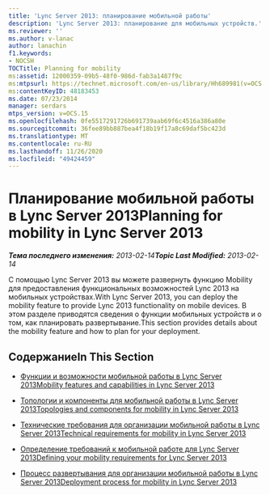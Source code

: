 ```yaml
---
title: 'Lync Server 2013: планирование мобильной работы'
description: 'Lync Server 2013: планирование для мобильных устройств.'
ms.reviewer: ''
ms.author: v-lanac
author: lanachin
f1.keywords:
- NOCSH
TOCTitle: Planning for mobility
ms:assetid: 12000359-09b5-48f0-986d-fab3a1487f9c
ms:mtpsurl: https://technet.microsoft.com/en-us/library/Hh689981(v=OCS.15)
ms:contentKeyID: 48183453
ms.date: 07/23/2014
manager: serdars
mtps_version: v=OCS.15
ms.openlocfilehash: 0fe5517291726b691739aab69f6c4516a386a80e
ms.sourcegitcommit: 36fee89bb887bea4f18b19f17a8c69daf5bc423d
ms.translationtype: MT
ms.contentlocale: ru-RU
ms.lasthandoff: 11/26/2020
ms.locfileid: "49424459"
---
```

# <a name="planning-for-mobility-in-lync-server-2013"></a><span data-ttu-id="8dadf-103">Планирование мобильной работы в Lync Server 2013</span><span class="sxs-lookup"><span data-stu-id="8dadf-103">Planning for mobility in Lync Server 2013</span></span>

<div data-xmlns="http://www.w3.org/1999/xhtml">

<div class="topic" data-xmlns="http://www.w3.org/1999/xhtml" data-msxsl="urn:schemas-microsoft-com:xslt" data-cs="https://msdn.microsoft.com/">

<div data-asp="https://msdn2.microsoft.com/asp">



</div>

<div id="mainSection">

<div id="mainBody"><span data-ttu-id="8dadf-104">

<span> </span></span><span class="sxs-lookup"><span data-stu-id="8dadf-104">

<span> </span></span></span>

<span data-ttu-id="8dadf-105">_**Тема последнего изменения:** 2013-02-14_</span><span class="sxs-lookup"><span data-stu-id="8dadf-105">_**Topic Last Modified:** 2013-02-14_</span></span>

<span data-ttu-id="8dadf-106">С помощью Lync Server 2013 вы можете развернуть функцию Mobility для предоставления функциональных возможностей Lync 2013 на мобильных устройствах.</span><span class="sxs-lookup"><span data-stu-id="8dadf-106">With Lync Server 2013, you can deploy the mobility feature to provide Lync 2013 functionality on mobile devices.</span></span> <span data-ttu-id="8dadf-107">В этом разделе приводятся сведения о функции мобильных устройств и о том, как планировать развертывание.</span><span class="sxs-lookup"><span data-stu-id="8dadf-107">This section provides details about the mobility feature and how to plan for your deployment.</span></span>

<div>

## <a name="in-this-section"></a><span data-ttu-id="8dadf-108">Содержание</span><span class="sxs-lookup"><span data-stu-id="8dadf-108">In This Section</span></span>

  - [<span data-ttu-id="8dadf-109">Функции и возможности мобильной работы в Lync Server 2013</span><span class="sxs-lookup"><span data-stu-id="8dadf-109">Mobility features and capabilities in Lync Server 2013</span></span>](lync-server-2013-mobility-features-and-capabilities.md)

  - [<span data-ttu-id="8dadf-110">Топологии и компоненты для мобильной работы в Lync Server 2013</span><span class="sxs-lookup"><span data-stu-id="8dadf-110">Topologies and components for mobility in Lync Server 2013</span></span>](lync-server-2013-topologies-and-components-for-mobility.md)

  - [<span data-ttu-id="8dadf-111">Технические требования для организации мобильной работы в Lync Server 2013</span><span class="sxs-lookup"><span data-stu-id="8dadf-111">Technical requirements for mobility in Lync Server 2013</span></span>](lync-server-2013-technical-requirements-for-mobility.md)

  - [<span data-ttu-id="8dadf-112">Определение требований к мобильной работе для Lync Server 2013</span><span class="sxs-lookup"><span data-stu-id="8dadf-112">Defining your mobility requirements for Lync Server 2013</span></span>](lync-server-2013-defining-your-mobility-requirements.md)

  - [<span data-ttu-id="8dadf-113">Процесс развертывания для организации мобильной работы в Lync Server 2013</span><span class="sxs-lookup"><span data-stu-id="8dadf-113">Deployment process for mobility in Lync Server 2013</span></span>](lync-server-2013-deployment-process-for-mobility.md)

<span data-ttu-id="8dadf-114"></div>

</div>

<span> </span>

</div>

</div>

</span><span class="sxs-lookup"><span data-stu-id="8dadf-114"></div>

</div>

<span> </span>

</div>

</div>

</span></span></div>


